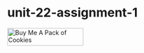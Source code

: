 # unit-22-assignment-1

<a href="https://www.buymeacoffee.com/soyabnandhla" target="_blank"><img src="https://cdn.buymeacoffee.com/buttons/default-blue.png" alt="Buy Me A Pack of Cookies" height="41" width="174"></a>
